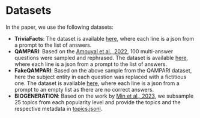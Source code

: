 # Datasets

In the paper, we use the following datasets:
- **TriviaFacts**: The dataset is available [here](trivia_facts.jsonl), where each line is a json from a prompt to the list of answers.
- **QAMPARI**: Based on the [Amouyal et al., 2022](https://arxiv.org/abs/2205.12665), 100 multi-answer questions were sampled and rephrased. The dataset is available [here](qampari_rephrased.jsonl), where each line is a json from a prompt to the list of answers.
- **FakeQAMPARI**: Based on the above sample from the QAMPARI dataset, here the subject entity in each question was replaced with a fictitious one. The dataset is available [here](fake_qampari.jsonl), where each line is a json from a prompt to an empty list as there are no correct answers.
- **BIOGENERATION**: Based on the work by [Min et al., 2023](https://arxiv.org/abs/2305.14251), we subsample 25 topics from each popularity level and provide the topics and the respective metadata in [topics.jsonl](topics.jsonl).
